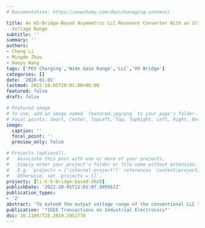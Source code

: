```yaml
---
# Documentation: https://wowchemy.com/docs/managing-content/

title: An H5-Bridge-Based Asymmetric LLC Resonant Converter With an Ultrawide Output
  Voltage Range
subtitle: ''
summary: ''
authors:
- Cheng Li
- Mingde Zhou
- Haoyu Wang
tags: ['PEV Charging','Wide Gain Range','LLC','H5 Bridge']
categories: []
date: '2020-01-01'
lastmod: 2022-10-05T20:01:08+08:00
featured: false
draft: false

# Featured image
# To use, add an image named `featured.jpg/png` to your page's folder.
# Focal points: Smart, Center, TopLeft, Top, TopRight, Left, Right, BottomLeft, Bottom, BottomRight.
image:
  caption: ''
  focal_point: ''
  preview_only: false

# Projects (optional).
#   Associate this post with one or more of your projects.
#   Simply enter your project's folder or file name without extension.
#   E.g. `projects = ["internal-project"]` references `content/project/deep-learning/index.md`.
#   Otherwise, set `projects = []`.
projects: [li-h-5-bridge-based-2020]
publishDate: '2022-10-05T12:01:07.999567Z'
publication_types:
- '2'
abstract: 'To extend the output voltage range of the conventional LLC topology, a small magnetizing inductance and a large frequency modulation window are required. Both would jeopardize the system performances. To resolve this issue, this article proposes a novel H5-bridge-based asymmetric LLC resonant converter. By configuring the switch pattern of the H5-bridge, two asymmetric LLC resonant tanks could operate in idle, half-bridge, hybrid-bridge, and full-bridge modes. Correspondingly, six operation modes with scaled voltage gains are obtained. Hence, an ultrawide output voltage range is achieved with moderate magnetizing inductance and simplified design of resonant parameters. The switching frequency range is squeezed close to the resonant frequency, which is beneficial for control implementation and circulating current suppression. Furthermore, two resonant tanks facilitate an easier zero-voltage switching (ZVS) of the primary-side MOSFETs and alleviate the current and voltage stresses. The conduction loss is further reduced due to the power-sharing effect between resonant tanks. To achieve a minimized frequency window, the optimized design of two resonant tanks is analyzed. To verify this concept, a 1-kW-rated prototype with 390 V input and 80-450 V output is designed and tested. Primary-side MOSFETs ZVS are achieved over the entire load range. The designed prototype achieves 97.05% peak efficiency and good efficiency performance over the ultrawide output voltage range.'
publication: '*IEEE Transactions on Industrial Electronics*'
doi: 10.1109/TIE.2019.2952778
---
```

